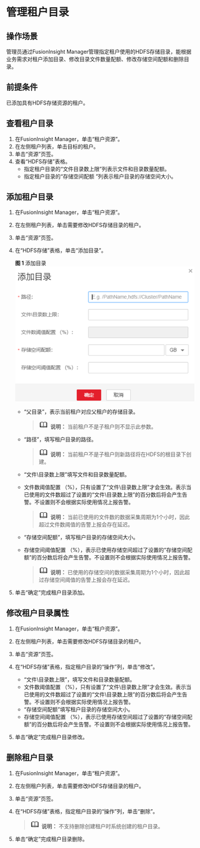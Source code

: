 # 管理租户目录<a name="admin_guide_000122"></a>

## 操作场景<a name="s716003bb96344ef4a40afc8fa0b464d3"></a>

管理员通过FusionInsight Manager管理指定租户使用的HDFS存储目录，能根据业务需求对租户添加目录、修改目录文件数量配额、修改存储空间配额和删除目录。

## 前提条件<a name="sabfbd5e96e70477e9d0da2e82d09ec52"></a>

已添加具有HDFS存储资源的租户。

## 查看租户目录<a name="section1851010596261"></a>

1.  在FusionInsight Manager，单击“租户资源”。
2.  在左侧租户列表，单击目标的租户。
3.  单击“资源”页签。
4.  查看“HDFS存储”表格。
    -   指定租户目录的“文件目录数上限”列表示文件和目录数量配额。
    -   指定租户目录的“存储空间配额 ”列表示租户目录的存储空间大小。


## 添加租户目录<a name="section1244418362273"></a>

1.  在FusionInsight Manager，单击“租户资源”。
2.  在左侧租户列表，单击需要修改HDFS存储目录的租户。
3.  单击“资源”页签。
4.  在“HDFS存储”表格，单击“添加目录”。

    **图 1**  添加目录<a name="fig9804143154316"></a>  
    ![](figures/添加目录.png "添加目录")

    -   “父目录”，表示当前租户对应父租户的存储目录。

        >![](public_sys-resources/icon-note.gif) **说明：** 
        >当前租户不是子租户则不显示此参数。

    -   “路径”，填写租户目录的路径。

        >![](public_sys-resources/icon-note.gif) **说明：** 
        >当前租户不是子租户则新路径将在HDFS的根目录下创建。

    -   “文件\\目录数上限”填写文件和目录数量配额。
    -   文件数阈值配置 （%），只有设置了“文件\\目录数上限”才会生效。表示当已使用的文件数超过了设置的“文件\\目录数上限”的百分数后将会产生告警。不设置则不会根据实际使用情况上报告警。

        >![](public_sys-resources/icon-note.gif) **说明：** 
        >当前已使用的文件数的数据采集周期为1个小时，因此超过文件数阈值的告警上报会存在延迟。

    -   “存储空间配额”，填写租户目录的存储空间大小。
    -   存储空间阈值配置 （%），表示已使用存储空间超过了设置的“存储空间配额”的百分数后将会产生告警。不设置则不会根据实际使用情况上报告警。

        >![](public_sys-resources/icon-note.gif) **说明：** 
        >已使用的存储空间的数据采集周期为1个小时，因此超过存储空间阈值的告警上报会存在延迟。


5.  单击“确定”完成租户目录添加。

## 修改租户目录属性<a name="section5256111033018"></a>

1.  在FusionInsight Manager，单击“租户资源”。
2.  在左侧租户列表，单击需要修改HDFS存储目录的租户。
3.  单击“资源”页签。
4.  在“HDFS存储”表格，指定租户目录的“操作”列，单击“修改”。
    -   “文件\\目录数上限”，填写文件和目录数量配额。
    -   文件数阈值配置 （%），只有设置了“文件\\目录数上限”才会生效。表示当已使用的文件数超过了设置的“文件\\目录数上限”的百分数后将会产生告警。不设置则不会根据实际使用情况上报告警。
    -   “存储空间配额”填写租户目录的存储空间大小。
    -   存储空间阈值配置 （%），表示已使用存储空间超过了设置的“存储空间配额”的百分数后将会产生告警。不设置则不会根据实际使用情况上报告警。

5.  单击“确定”完成租户目录修改。

## 删除租户目录<a name="section9874163511307"></a>

1.  在FusionInsight Manager，单击“租户资源”。
2.  在左侧租户列表，单击需要修改HDFS存储目录的租户。
3.  单击“资源”页签。
4.  在“HDFS存储”表格，指定租户目录的“操作”列，单击“删除”。

    >![](public_sys-resources/icon-note.gif) **说明：** 
    >不支持删除创建租户时系统创建的租户目录。

5.  单击“确定”完成租户目录删除。

